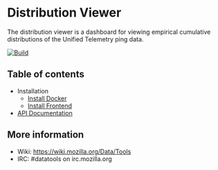 # Distribution Viewer

The distribution viewer is a dashboard for viewing empirical cumulative
distributions of the Unified Telemetry ping data.

[![Build](https://img.shields.io/circleci/project/mozilla/distribution-viewer.svg)](https://circleci.com/gh/mozilla/distribution-viewer/)

## Table of contents

- Installation
    - [Install Docker](docs/docker.md)
    - [Install Frontend](docs/frontend.md)
- [API Documentation](docs/api.md)

## More information

- Wiki: https://wiki.mozilla.org/Data/Tools
- IRC: #datatools on irc.mozilla.org
